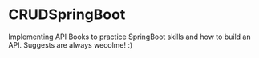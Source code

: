 # CRUDSpringBoot


Implementing API Books to practice SpringBoot skills and how to build an API.
Suggests are always wecolme! :)
